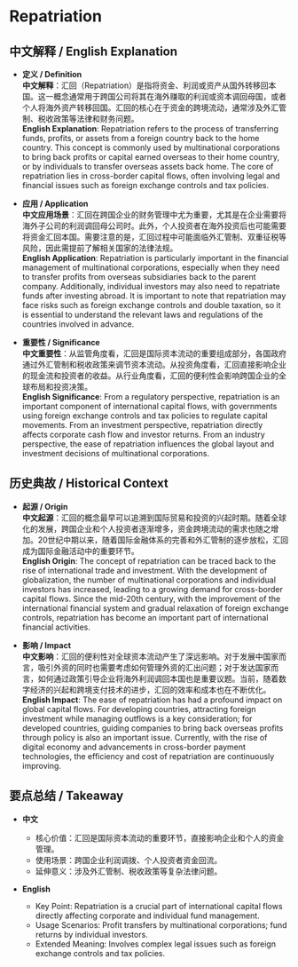 # Repatriation

## 中文解释 / English Explanation

* **定义 / Definition**  
  **中文解释**：汇回（Repatriation）是指将资金、利润或资产从国外转移回本国。这一概念通常用于跨国公司将其在海外赚取的利润或资本调回母国，或者个人将海外资产转移回国。汇回的核心在于资金的跨境流动，通常涉及外汇管制、税收政策等法律和财务问题。  
  **English Explanation**: Repatriation refers to the process of transferring funds, profits, or assets from a foreign country back to the home country. This concept is commonly used by multinational corporations to bring back profits or capital earned overseas to their home country, or by individuals to transfer overseas assets back home. The core of repatriation lies in cross-border capital flows, often involving legal and financial issues such as foreign exchange controls and tax policies.

* **应用 / Application**  
  **中文应用场景**：汇回在跨国企业的财务管理中尤为重要，尤其是在企业需要将海外子公司的利润调回母公司时。此外，个人投资者在海外投资后也可能需要将资金汇回本国。需要注意的是，汇回过程中可能面临外汇管制、双重征税等风险，因此需提前了解相关国家的法律法规。  
  **English Application**: Repatriation is particularly important in the financial management of multinational corporations, especially when they need to transfer profits from overseas subsidiaries back to the parent company. Additionally, individual investors may also need to repatriate funds after investing abroad. It is important to note that repatriation may face risks such as foreign exchange controls and double taxation, so it is essential to understand the relevant laws and regulations of the countries involved in advance.

* **重要性 / Significance**  
  **中文重要性**：从监管角度看，汇回是国际资本流动的重要组成部分，各国政府通过外汇管制和税收政策来调节资本流动。从投资角度看，汇回直接影响企业的现金流和投资者的收益。从行业角度看，汇回的便利性会影响跨国企业的全球布局和投资决策。  
  **English Significance**: From a regulatory perspective, repatriation is an important component of international capital flows, with governments using foreign exchange controls and tax policies to regulate capital movements. From an investment perspective, repatriation directly affects corporate cash flow and investor returns. From an industry perspective, the ease of repatriation influences the global layout and investment decisions of multinational corporations.

## 历史典故 / Historical Context

* **起源 / Origin**  
  **中文起源**：汇回的概念最早可以追溯到国际贸易和投资的兴起时期。随着全球化的发展，跨国企业和个人投资者逐渐增多，资金跨境流动的需求也随之增加。20世纪中期以来，随着国际金融体系的完善和外汇管制的逐步放松，汇回成为国际金融活动中的重要环节。  
  **English Origin**: The concept of repatriation can be traced back to the rise of international trade and investment. With the development of globalization, the number of multinational corporations and individual investors has increased, leading to a growing demand for cross-border capital flows. Since the mid-20th century, with the improvement of the international financial system and gradual relaxation of foreign exchange controls, repatriation has become an important part of international financial activities.

* **影响 / Impact**  
  **中文影响**：汇回的便利性对全球资本流动产生了深远影响。对于发展中国家而言，吸引外资的同时也需要考虑如何管理外资的汇出问题；对于发达国家而言，如何通过政策引导企业将海外利润调回本国也是重要议题。当前，随着数字经济的兴起和跨境支付技术的进步，汇回的效率和成本也在不断优化。  
  **English Impact**: The ease of repatriation has had a profound impact on global capital flows. For developing countries, attracting foreign investment while managing outflows is a key consideration; for developed countries, guiding companies to bring back overseas profits through policy is also an important issue. Currently, with the rise of digital economy and advancements in cross-border payment technologies, the efficiency and cost of repatriation are continuously improving.

## 要点总结 / Takeaway

* **中文**  
  - 核心价值：汇回是国际资本流动的重要环节，直接影响企业和个人的资金管理。
  - 使用场景：跨国企业利润调拨、个人投资者资金回流。
  - 延伸意义：涉及外汇管制、税收政策等复杂法律问题。

* **English**  
  - Key Point: Repatriation is a crucial part of international capital flows directly affecting corporate and individual fund management.
  - Usage Scenarios: Profit transfers by multinational corporations; fund returns by individual investors.
  - Extended Meaning: Involves complex legal issues such as foreign exchange controls and tax policies.